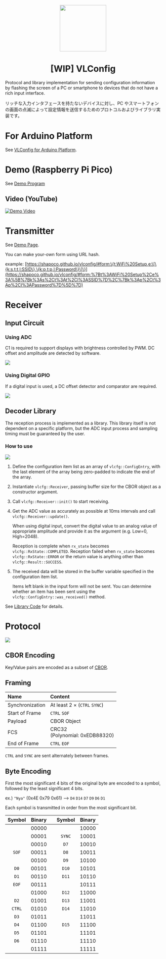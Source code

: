 <p align="center"><img src="./docs/img/logo.svg" width="150"></p>
<h1 align="center">[WIP] VLConfig</h1>

Protocol and library implementation for sending configuration information by flashing the screen of a PC or smartphone to devices that do not have a rich input interface.

リッチな入力インタフェースを持たないデバイスに対し、PC やスマートフォンの画面の点滅によって設定情報を送信するためのプロトコルおよびライブラリ実装です。

# For Arduino Platform

See [VLConfig for Arduino Platform](https://github.com/shapoco/vlconfig-arduino).

# Demo (Raspberry Pi Pico)

See [Demo Program](cpp/example/pico)

## Video (YouTube)

[![Demo Video](./cpp/example/pico/img/demo_video_thumbnail.jpg)](https://youtu.be/GITFharvHWY)

# Transmitter

See [Demo Page](https://shapoco.github.io/vlconfig/#demo).

You can make your-own form using URL hash.

example: [https://shapoco.github.io/vlconfig/#form:\{t:WiFi%20Setup,e:\[\{k:s,t:t,l:SSID\},\{k:p,t:p,l:Password\}\]\}](https://shapoco.github.io/vlconfig/#form:%7Bt%3AWiFi%20Setup%2Ce%3A%5B%7Bk%3As%2Ct%3At%2Cl%3ASSID%7D%2C%7Bk%3Ap%2Ct%3Ap%2Cl%3APassword%7D%5D%7D)

# Receiver

## Input Circuit

### Using ADC

C1 is required to support displays with brightness controlled by PWM. DC offset and amplitude are detected by software.

![](./img/schematic_input_with_adc.svg)

### Using Digital GPIO

If a digital input is used, a DC offset detector and comparator are required.

![](./img/schematic_input_with_gpio.svg)

## Decoder Library

The reception process is implemented as a library. This library itself is not dependent on a specific platform, but the ADC input process and sampling timing must be guaranteed by the user.

### How to use

![](./img/receiver_flowchart.svg)

1. Define the configuration item list as an array of `vlcfg::ConfigEntry`, with the last element of the array being zero-padded to indicate the end of the array.

2. Instantiate `vlcfg::Receiver`, passing buffer size for the CBOR object as a constructor argument.

3. Call `vlcfg::Receiver::init()` to start receiving.

4. Get the ADC value as accurately as possible at 10ms intervals and call `vlcfg::Receiver::update()`.

    When using digital input, convert the digital value to an analog value of appropriate amplitude and provide it as the argument (e.g. Low=0, High=2048).
    
    Reception is complete when `rx_state` becomes `vlcfg::RxState::COMPLETED`. Reception failed when `rx_state` becomes `vlcfg::RxState::ERROR` or the return value is anything other than `vlcfg::Result::SUCCESS`.

5. The received data will be stored in the buffer variable specified in the configuration item list.

    Items left blank in the input form will not be sent. You can determine whether an item has been sent using the `vlcfg::ConfigEntry::was_received()` method.

See [Library Code](cpp/lib) for details.

# Protocol

![](./img/protocol_stack.svg)

## CBOR Encoding

Key/Value pairs are encoded as a subset of [CBOR](https://www.rfc-editor.org/rfc/rfc8949).

## Framing

|Name|Content|
|:--|:--|
|Synchronization|At least 2 × (`CTRL` `SYNC`)|
|Start of Frame|`CTRL` `SOF`|
|Payload|CBOR Object|
|FCS|CRC32<br>(Polynomial: 0xEDB88320)|
|End of Frame|`CTRL` `EOF`|

`CTRL` and `SYNC` are sent alternately between frames.

## Byte Encoding

First the most significant 4 bits of the original byte are encoded to a symbol, followed by the least significant 4 bits.

ex.) `"Nya"` (0x4E 0x79 0x61) --&gt; `D4` `D14` `D7` `D9` `D6` `D1`

Each symbol is transmitted in order from the most significant bit.

|Symbol|Binary|    |Symbol|Binary|
|:----:|:----:|:--:|:----:|:----:|
|      |00000 |    |      |10000 |
|      |00001 |    |`SYNC`|10001 |
|      |00010 |    |`D7`  |10010 |
|`SOF` |00011 |    |`D8`  |10011 |
|      |00100 |    |`D9`  |10100 |
|`D0`  |00101 |    |`D10` |10101 |
|`D1`  |00110 |    |`D11` |10110 |
|`EOF` |00111 |    |      |10111 |
|      |01000 |    |`D12` |11000 |
|`D2`  |01001 |    |`D13` |11001 |
|`CTRL`|01010 |    |`D14` |11010 |
|`D3`  |01011 |    |      |11011 |
|`D4`  |01100 |    |`D15` |11100 |
|`D5`  |01101 |    |      |11101 |
|`D6`  |01110 |    |      |11110 |
|      |01111 |    |      |11111 |